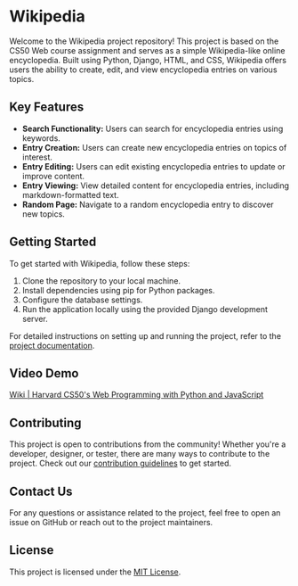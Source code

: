 # Wikipedia

Welcome to the Wikipedia project repository! This project is based on the CS50 Web course assignment and serves as a simple Wikipedia-like online encyclopedia. Built using Python, Django, HTML, and CSS, Wikipedia offers users the ability to create, edit, and view encyclopedia entries on various topics.

## Key Features

- **Search Functionality:** Users can search for encyclopedia entries using keywords.
- **Entry Creation:** Users can create new encyclopedia entries on topics of interest.
- **Entry Editing:** Users can edit existing encyclopedia entries to update or improve content.
- **Entry Viewing:** View detailed content for encyclopedia entries, including markdown-formatted text.
- **Random Page:** Navigate to a random encyclopedia entry to discover new topics.

## Getting Started

To get started with Wikipedia, follow these steps:

1. Clone the repository to your local machine.
2. Install dependencies using pip for Python packages.
3. Configure the database settings.
4. Run the application locally using the provided Django development server.

For detailed instructions on setting up and running the project, refer to the [project documentation](link_to_documentation).

## Video Demo

[Wiki | Harvard CS50's Web Programming with Python and JavaScript](https://www.youtube.com/watch?v=BadFsdk4TBY)

## Contributing

This project is open to contributions from the community! Whether you're a developer, designer, or tester, there are many ways to contribute to the project. Check out our [contribution guidelines](link_to_contribution_guidelines) to get started.

## Contact Us

For any questions or assistance related to the project, feel free to open an issue on GitHub or reach out to the project maintainers.

## License

This project is licensed under the [MIT License](https://opensource.org/licenses/MIT).
